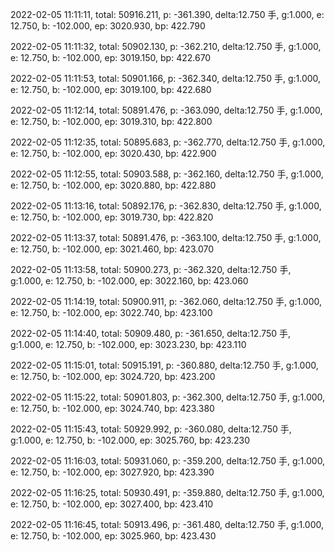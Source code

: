 2022-02-05 11:11:11, total: 50916.211, p: -361.390, delta:12.750 手, g:1.000, e: 12.750, b: -102.000, ep: 3020.930, bp: 422.790

2022-02-05 11:11:32, total: 50902.130, p: -362.210, delta:12.750 手, g:1.000, e: 12.750, b: -102.000, ep: 3019.150, bp: 422.670

2022-02-05 11:11:53, total: 50901.166, p: -362.340, delta:12.750 手, g:1.000, e: 12.750, b: -102.000, ep: 3019.100, bp: 422.680

2022-02-05 11:12:14, total: 50891.476, p: -363.090, delta:12.750 手, g:1.000, e: 12.750, b: -102.000, ep: 3019.310, bp: 422.800

2022-02-05 11:12:35, total: 50895.683, p: -362.770, delta:12.750 手, g:1.000, e: 12.750, b: -102.000, ep: 3020.430, bp: 422.900

2022-02-05 11:12:55, total: 50903.588, p: -362.160, delta:12.750 手, g:1.000, e: 12.750, b: -102.000, ep: 3020.880, bp: 422.880

2022-02-05 11:13:16, total: 50892.176, p: -362.830, delta:12.750 手, g:1.000, e: 12.750, b: -102.000, ep: 3019.730, bp: 422.820

2022-02-05 11:13:37, total: 50891.476, p: -363.100, delta:12.750 手, g:1.000, e: 12.750, b: -102.000, ep: 3021.460, bp: 423.070

2022-02-05 11:13:58, total: 50900.273, p: -362.320, delta:12.750 手, g:1.000, e: 12.750, b: -102.000, ep: 3022.160, bp: 423.060

2022-02-05 11:14:19, total: 50900.911, p: -362.060, delta:12.750 手, g:1.000, e: 12.750, b: -102.000, ep: 3022.740, bp: 423.100

2022-02-05 11:14:40, total: 50909.480, p: -361.650, delta:12.750 手, g:1.000, e: 12.750, b: -102.000, ep: 3023.230, bp: 423.110

2022-02-05 11:15:01, total: 50915.191, p: -360.880, delta:12.750 手, g:1.000, e: 12.750, b: -102.000, ep: 3024.720, bp: 423.200

2022-02-05 11:15:22, total: 50901.803, p: -362.300, delta:12.750 手, g:1.000, e: 12.750, b: -102.000, ep: 3024.740, bp: 423.380

2022-02-05 11:15:43, total: 50929.992, p: -360.080, delta:12.750 手, g:1.000, e: 12.750, b: -102.000, ep: 3025.760, bp: 423.230

2022-02-05 11:16:03, total: 50931.060, p: -359.200, delta:12.750 手, g:1.000, e: 12.750, b: -102.000, ep: 3027.920, bp: 423.390

2022-02-05 11:16:25, total: 50930.491, p: -359.880, delta:12.750 手, g:1.000, e: 12.750, b: -102.000, ep: 3027.400, bp: 423.410

2022-02-05 11:16:45, total: 50913.496, p: -361.480, delta:12.750 手, g:1.000, e: 12.750, b: -102.000, ep: 3025.960, bp: 423.430
